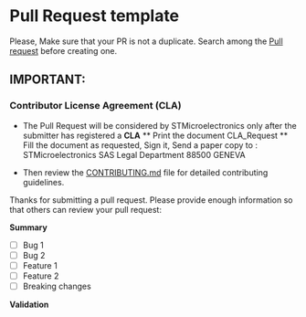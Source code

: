 # Pull Request template

Please, Make sure that your PR is not a duplicate.
Search among the [Pull request](https://github.com/CCASTM/git-training/pulls) before creating one.

## IMPORTANT: 

### Contributor License Agreement (CLA)

* The Pull Request will be considered by STMicroelectronics only after the submitter has registered a **CLA**
  ** Print the document CLA_Request 
  ** Fill the document as requested, Sign it, Send a paper copy to :
	STMicroelectronics SAS
	Legal Department
	88500 GENEVA  

* Then review the [CONTRIBUTING.md](CONTRIBUTING.md) file for detailed contributing guidelines.

Thanks for submitting a pull request.
Please provide enough information so that others can review your pull request:

**Summary**

* [ ] Bug 1
* [ ] Bug 2
* [ ] Feature 1
* [ ] Feature 2
* [ ] Breaking changes

**Validation**

